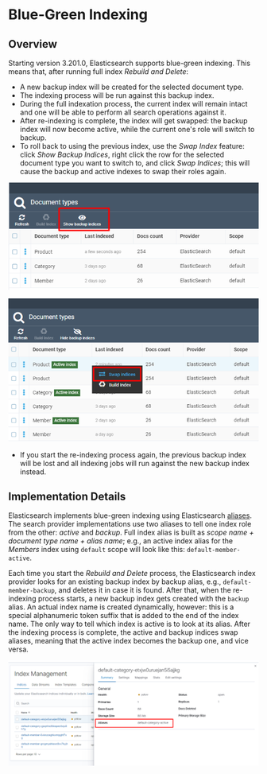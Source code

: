 ﻿# Blue-Green Indexing

## Overview

Starting version 3.201.0, Elasticsearch supports blue-green indexing. This means that, after running full index *Rebuild and Delete*:

+ A new backup index will be created for the selected document type.
+ The indexing process will be run against this backup index.
+ During the full indexation process, the current index will remain intact and one will be able to perform all search operations against it.
+ After re-indexing is complete, the index will get swapped: the backup index will now become active, while the current one's role will switch to backup.
+ To roll back to using the previous index, use the *Swap Index* feature: click *Show Backup Indices*, right click the row for the selected document type you want to switch to, and click *Swap Indices*; this will cause the backup and active indexes to swap their roles again.

![Show Backup Indexes](media/06-blue-green-show-backup.png)

![Swap Indexes](media/07-blue-green-swap-indices.png)

+ If you start the re-indexing process again, the previous backup index will be lost and all indexing jobs will run against the new backup index instead.


## Implementation Details

Elasticsearch implements blue-green indexing using Elasticsearch [aliases](https://www.elastic.co/guide/en/elasticsearch/reference/current/indices-aliases.html). The search provider implementations use two aliases to tell one index role from the other: *active* and *backup*. Full index alias is built as *scope name + document type name + alias name*; e.g., an active index alias for the *Members* index using `default` scope will look like this: `default-member-active`.

Each time you start the *Rebuild and Delete* process, the Elasticsearch index provider looks for an existing backup index by backup alias, e.g., `default-member-backup`, and deletes it in case it is found. After that, when the re-indexing process starts, a new backup index gets created with the `backup` alias. An actual index name is created dynamically, however: this is a special alphanumeric token suffix that is added to the end of the index name. The only way to tell which index is active is to look at its alias. After the indexing process is complete, the active and backup indices swap aliases, meaning that the active index becomes the backup one, and vice versa.

![Kibana index alias](media/08-blue-green-kibana-index-alias.png)

